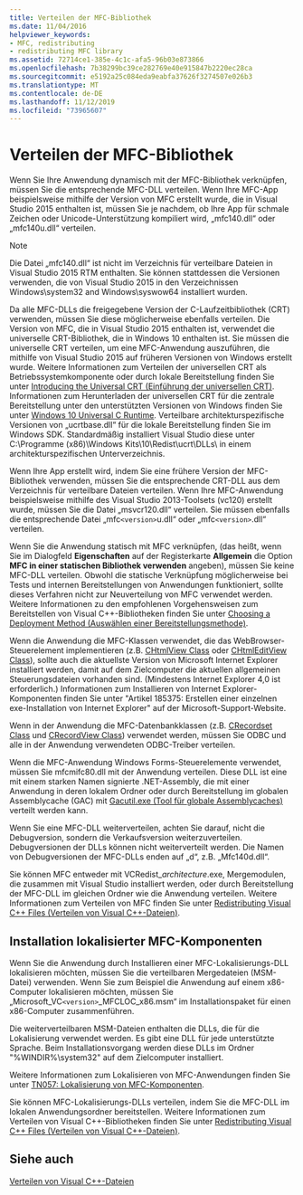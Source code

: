 ```yaml
---
title: Verteilen der MFC-Bibliothek
ms.date: 11/04/2016
helpviewer_keywords:
- MFC, redistributing
- redistributing MFC library
ms.assetid: 72714ce1-385e-4c1c-afa5-96b03e873866
ms.openlocfilehash: 7b38299bc39ce282769e40e915847b2220ec28ca
ms.sourcegitcommit: e5192a25c084eda9eabfa37626f3274507e026b3
ms.translationtype: MT
ms.contentlocale: de-DE
ms.lasthandoff: 11/12/2019
ms.locfileid: "73965607"
---
```

# <a name="redistributing-the-mfc-library"></a>Verteilen der MFC-Bibliothek

Wenn Sie Ihre Anwendung dynamisch mit der MFC-Bibliothek verknüpfen, müssen Sie die entsprechende MFC-DLL verteilen. Wenn Ihre MFC-App beispielsweise mithilfe der Version von MFC erstellt wurde, die in Visual Studio 2015 enthalten ist, müssen Sie je nachdem, ob Ihre App für schmale Zeichen oder Unicode-Unterstützung kompiliert wird, „mfc140.dll“ oder „mfc140u.dll“ verteilen.

> [!NOTE]
>  Die Datei „mfc140.dll“ ist nicht im Verzeichnis für verteilbare Dateien in Visual Studio 2015 RTM enthalten. Sie können stattdessen die Versionen verwenden, die von Visual Studio 2015 in den Verzeichnissen Windows\system32 and Windows\syswow64 installiert wurden.

Da alle MFC-DLLs die freigegebene Version der C-Laufzeitbibliothek (CRT) verwenden, müssen Sie diese möglicherweise ebenfalls verteilen. Die Version von MFC, die in Visual Studio 2015 enthalten ist, verwendet die universelle CRT-Bibliothek, die in Windows 10 enthalten ist. Sie müssen die universelle CRT verteilen, um eine MFC-Anwendung auszuführen, die mithilfe von Visual Studio 2015 auf früheren Versionen von Windows erstellt wurde. Weitere Informationen zum Verteilen der universellen CRT als Betriebssystemkomponente oder durch lokale Bereitstellung finden Sie unter [Introducing the Universal CRT (Einführung der universellen CRT)](https://devblogs.microsoft.com/cppblog/introducing-the-universal-crt/). Informationen zum Herunterladen der universellen CRT für die zentrale Bereitstellung unter den unterstützten Versionen von Windows finden Sie unter [Windows 10 Universal C Runtime](https://www.microsoft.com/download/details.aspx?id=48234). Verteilbare architekturspezifische Versionen von „ucrtbase.dll“ für die lokale Bereitstellung finden Sie im Windows SDK. Standardmäßig installiert Visual Studio diese unter C:\Programme (x86)\Windows Kits\10\Redist\ucrt\DLLs\ in einem architekturspezifischen Unterverzeichnis.

Wenn Ihre App erstellt wird, indem Sie eine frühere Version der MFC-Bibliothek verwenden, müssen Sie die entsprechende CRT-DLL aus dem Verzeichnis für verteilbare Dateien verteilen. Wenn Ihre MFC-Anwendung beispielsweise mithilfe des Visual Studio 2013-Toolsets (vc120) erstellt wurde, müssen Sie die Datei „msvcr120.dll“ verteilen. Sie müssen ebenfalls die entsprechende Datei „mfc`<version>`u.dll“ oder „mfc`<version>`.dll“ verteilen.

Wenn Sie die Anwendung statisch mit MFC verknüpfen, (das heißt, wenn Sie im Dialogfeld **Eigenschaften** auf der Registerkarte **Allgemein** die Option **MFC in einer statischen Bibliothek verwenden** angeben), müssen Sie keine MFC-DLL verteilen. Obwohl die statische Verknüpfung möglicherweise bei Tests und internen Bereitstellungen von Anwendungen funktioniert, sollte dieses Verfahren nicht zur Neuverteilung von MFC verwendet werden. Weitere Informationen zu den empfohlenen Vorgehensweisen zum Bereitstellen von Visual C++-Bibliotheken finden Sie unter [Choosing a Deployment Method (Auswählen einer Bereitstellungsmethode)](choosing-a-deployment-method.md).

Wenn die Anwendung die MFC-Klassen verwendet, die das WebBrowser-Steuerelement implementieren (z.B. [CHtmlView Class](../mfc/reference/chtmlview-class.md) oder [CHtmlEditView Class](../mfc/reference/chtmleditview-class.md)), sollte auch die aktuellste Version von Microsoft Internet Explorer installiert werden, damit auf dem Zielcomputer die aktuellen allgemeinen Steuerungsdateien vorhanden sind. (Mindestens Internet Explorer 4,0 ist erforderlich.) Informationen zum Installieren von Internet Explorer-Komponenten finden Sie unter "Artikel 185375: Erstellen einer einzelnen exe-Installation von Internet Explorer" auf der Microsoft-Support-Website.

Wenn in der Anwendung die MFC-Datenbankklassen (z.B. [CRecordset Class](../mfc/reference/crecordset-class.md) und [CRecordView Class](../mfc/reference/crecordview-class.md)) verwendet werden, müssen Sie ODBC und alle in der Anwendung verwendeten ODBC-Treiber verteilen.

Wenn die MFC-Anwendung Windows Forms-Steuerelemente verwendet, müssen Sie mfcmifc80.dll mit der Anwendung verteilen. Diese DLL ist eine mit einem starken Namen signierte .NET-Assembly, die mit einer Anwendung in deren lokalem Ordner oder durch Bereitstellung im globalen Assemblycache (GAC) mit [Gacutil.exe (Tool für globale Assemblycaches)](/dotnet/framework/tools/gacutil-exe-gac-tool) verteilt werden kann.

Wenn Sie eine MFC-DLL weiterverteilen, achten Sie darauf, nicht die Debugversion, sondern die Verkaufsversion weiterzuverteilen. Debugversionen der DLLs können nicht weiterverteilt werden. Die Namen von Debugversionen der MFC-DLLs enden auf „d“, z.B. „Mfc140d.dll“.

Sie können MFC entweder mit VCRedist_*architecture*.exe, Mergemodulen, die zusammen mit Visual Studio installiert werden, oder durch Bereitstellung der MFC-DLL im gleichen Ordner wie die Anwendung verteilen. Weitere Informationen zum Verteilen von MFC finden Sie unter [Redistributing Visual C++ Files (Verteilen von Visual C++-Dateien)](redistributing-visual-cpp-files.md).

## <a name="installation-of-localized-mfc-components"></a>Installation lokalisierter MFC-Komponenten

Wenn Sie die Anwendung durch Installieren einer MFC-Lokalisierungs-DLL lokalisieren möchten, müssen Sie die verteilbaren Mergedateien (MSM-Datei) verwenden. Wenn Sie zum Beispiel die Anwendung auf einem x86-Computer lokalisieren möchten, müssen Sie „Microsoft_VC`<version>`_MFCLOC_x86.msm“ im Installationspaket für einen x86-Computer zusammenführen.

Die weiterverteilbaren MSM-Dateien enthalten die DLLs, die für die Lokalisierung verwendet werden. Es gibt eine DLL für jede unterstützte Sprache. Beim Installationsvorgang werden diese DLLs im Ordner "%WINDIR%\system32\" auf dem Zielcomputer installiert.

Weitere Informationen zum Lokalisieren von MFC-Anwendungen finden Sie unter [TN057: Lokalisierung von MFC-Komponenten](../mfc/tn057-localization-of-mfc-components.md).

Sie können MFC-Lokalisierungs-DLLs verteilen, indem Sie die MFC-DLL im lokalen Anwendungsordner bereitstellen. Weitere Informationen zum Verteilen von Visual C++-Bibliotheken finden Sie unter [Redistributing Visual C++ Files (Verteilen von Visual C++-Dateien)](redistributing-visual-cpp-files.md).

## <a name="see-also"></a>Siehe auch

[Verteilen von Visual C++-Dateien](redistributing-visual-cpp-files.md)
